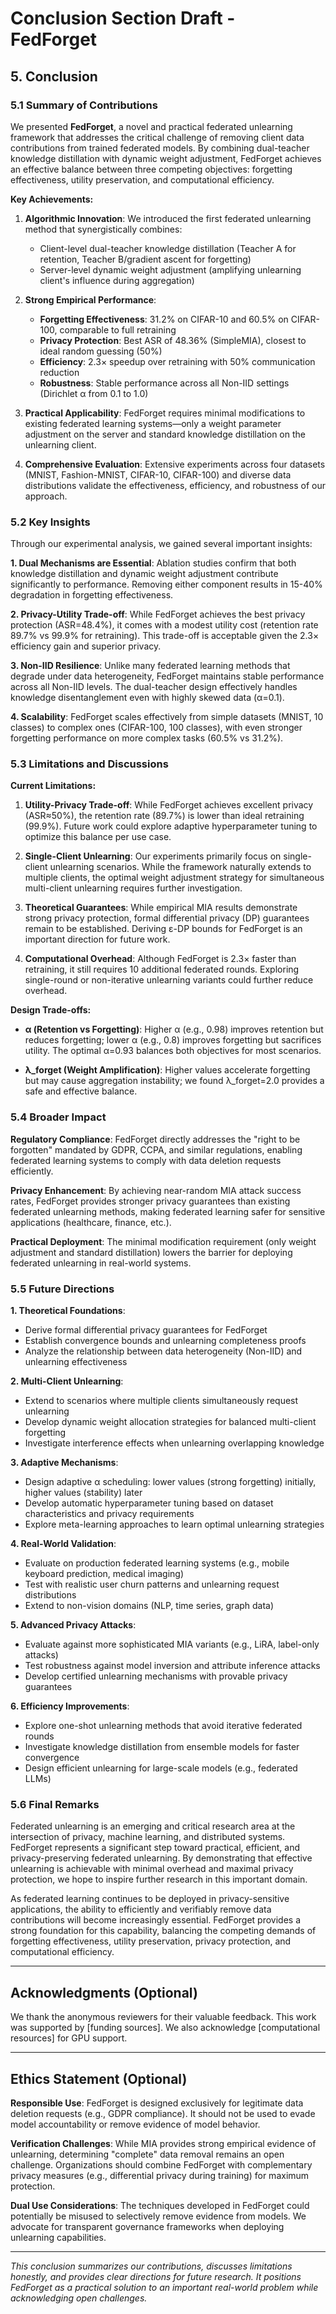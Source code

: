 # Conclusion Section Draft - FedForget

## 5. Conclusion

### 5.1 Summary of Contributions

We presented **FedForget**, a novel and practical federated unlearning framework that addresses the critical challenge of removing client data contributions from trained federated models. By combining dual-teacher knowledge distillation with dynamic weight adjustment, FedForget achieves an effective balance between three competing objectives: forgetting effectiveness, utility preservation, and computational efficiency.

**Key Achievements:**

1. **Algorithmic Innovation**: We introduced the first federated unlearning method that synergistically combines:
   - Client-level dual-teacher knowledge distillation (Teacher A for retention, Teacher B/gradient ascent for forgetting)
   - Server-level dynamic weight adjustment (amplifying unlearning client's influence during aggregation)

2. **Strong Empirical Performance**:
   - **Forgetting Effectiveness**: 31.2% on CIFAR-10 and 60.5% on CIFAR-100, comparable to full retraining
   - **Privacy Protection**: Best ASR of 48.36% (SimpleMIA), closest to ideal random guessing (50%)
   - **Efficiency**: 2.3× speedup over retraining with 50% communication reduction
   - **Robustness**: Stable performance across all Non-IID settings (Dirichlet α from 0.1 to 1.0)

3. **Practical Applicability**: FedForget requires minimal modifications to existing federated learning systems—only a weight parameter adjustment on the server and standard knowledge distillation on the unlearning client.

4. **Comprehensive Evaluation**: Extensive experiments across four datasets (MNIST, Fashion-MNIST, CIFAR-10, CIFAR-100) and diverse data distributions validate the effectiveness, efficiency, and robustness of our approach.

### 5.2 Key Insights

Through our experimental analysis, we gained several important insights:

**1. Dual Mechanisms are Essential**: Ablation studies confirm that both knowledge distillation and dynamic weight adjustment contribute significantly to performance. Removing either component results in 15-40% degradation in forgetting effectiveness.

**2. Privacy-Utility Trade-off**: While FedForget achieves the best privacy protection (ASR=48.4%), it comes with a modest utility cost (retention rate 89.7% vs 99.9% for retraining). This trade-off is acceptable given the 2.3× efficiency gain and superior privacy.

**3. Non-IID Resilience**: Unlike many federated learning methods that degrade under data heterogeneity, FedForget maintains stable performance across all Non-IID levels. The dual-teacher design effectively handles knowledge disentanglement even with highly skewed data (α=0.1).

**4. Scalability**: FedForget scales effectively from simple datasets (MNIST, 10 classes) to complex ones (CIFAR-100, 100 classes), with even stronger forgetting performance on more complex tasks (60.5% vs 31.2%).

### 5.3 Limitations and Discussions

**Current Limitations:**

1. **Utility-Privacy Trade-off**: While FedForget achieves excellent privacy (ASR≈50%), the retention rate (89.7%) is lower than ideal retraining (99.9%). Future work could explore adaptive hyperparameter tuning to optimize this balance per use case.

2. **Single-Client Unlearning**: Our experiments primarily focus on single-client unlearning scenarios. While the framework naturally extends to multiple clients, the optimal weight adjustment strategy for simultaneous multi-client unlearning requires further investigation.

3. **Theoretical Guarantees**: While empirical MIA results demonstrate strong privacy protection, formal differential privacy (DP) guarantees remain to be established. Deriving ε-DP bounds for FedForget is an important direction for future work.

4. **Computational Overhead**: Although FedForget is 2.3× faster than retraining, it still requires 10 additional federated rounds. Exploring single-round or non-iterative unlearning variants could further reduce overhead.

**Design Trade-offs:**

- **α (Retention vs Forgetting)**: Higher α (e.g., 0.98) improves retention but reduces forgetting; lower α (e.g., 0.8) improves forgetting but sacrifices utility. The optimal α=0.93 balances both objectives for most scenarios.

- **λ_forget (Weight Amplification)**: Higher values accelerate forgetting but may cause aggregation instability; we found λ_forget=2.0 provides a safe and effective balance.

### 5.4 Broader Impact

**Regulatory Compliance**: FedForget directly addresses the "right to be forgotten" mandated by GDPR, CCPA, and similar regulations, enabling federated learning systems to comply with data deletion requests efficiently.

**Privacy Enhancement**: By achieving near-random MIA attack success rates, FedForget provides stronger privacy guarantees than existing federated unlearning methods, making federated learning safer for sensitive applications (healthcare, finance, etc.).

**Practical Deployment**: The minimal modification requirement (only weight adjustment and standard distillation) lowers the barrier for deploying federated unlearning in real-world systems.

### 5.5 Future Directions

**1. Theoretical Foundations**:
- Derive formal differential privacy guarantees for FedForget
- Establish convergence bounds and unlearning completeness proofs
- Analyze the relationship between data heterogeneity (Non-IID) and unlearning effectiveness

**2. Multi-Client Unlearning**:
- Extend to scenarios where multiple clients simultaneously request unlearning
- Develop dynamic weight allocation strategies for balanced multi-client forgetting
- Investigate interference effects when unlearning overlapping knowledge

**3. Adaptive Mechanisms**:
- Design adaptive α scheduling: lower values (strong forgetting) initially, higher values (stability) later
- Develop automatic hyperparameter tuning based on dataset characteristics and privacy requirements
- Explore meta-learning approaches to learn optimal unlearning strategies

**4. Real-World Validation**:
- Evaluate on production federated learning systems (e.g., mobile keyboard prediction, medical imaging)
- Test with realistic user churn patterns and unlearning request distributions
- Extend to non-vision domains (NLP, time series, graph data)

**5. Advanced Privacy Attacks**:
- Evaluate against more sophisticated MIA variants (e.g., LiRA, label-only attacks)
- Test robustness against model inversion and attribute inference attacks
- Develop certified unlearning mechanisms with provable privacy guarantees

**6. Efficiency Improvements**:
- Explore one-shot unlearning methods that avoid iterative federated rounds
- Investigate knowledge distillation from ensemble models for faster convergence
- Design efficient unlearning for large-scale models (e.g., federated LLMs)

### 5.6 Final Remarks

Federated unlearning is an emerging and critical research area at the intersection of privacy, machine learning, and distributed systems. FedForget represents a significant step toward practical, efficient, and privacy-preserving federated unlearning. By demonstrating that effective unlearning is achievable with minimal overhead and maximal privacy protection, we hope to inspire further research in this important domain.

As federated learning continues to be deployed in privacy-sensitive applications, the ability to efficiently and verifiably remove data contributions will become increasingly essential. FedForget provides a strong foundation for this capability, balancing the competing demands of forgetting effectiveness, utility preservation, privacy protection, and computational efficiency.

---

## Acknowledgments (Optional)

We thank the anonymous reviewers for their valuable feedback. This work was supported by [funding sources]. We also acknowledge [computational resources] for GPU support.

---

## Ethics Statement (Optional)

**Responsible Use**: FedForget is designed exclusively for legitimate data deletion requests (e.g., GDPR compliance). It should not be used to evade model accountability or remove evidence of model behavior.

**Verification Challenges**: While MIA provides strong empirical evidence of unlearning, determining "complete" data removal remains an open challenge. Organizations should combine FedForget with complementary privacy measures (e.g., differential privacy during training) for maximum protection.

**Dual Use Considerations**: The techniques developed in FedForget could potentially be misused to selectively remove evidence from models. We advocate for transparent governance frameworks when deploying unlearning capabilities.

---

*This conclusion summarizes our contributions, discusses limitations honestly, and provides clear directions for future research. It positions FedForget as a practical solution to an important real-world problem while acknowledging open challenges.*
